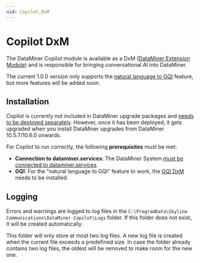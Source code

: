```yaml
---
uid: Copilot_DxM
---
```


# Copilot DxM

The DataMiner Copilot module is available as a DxM ([DataMiner Extension Module](xref:DataMinerExtensionModules)) and is responsible for bringing conversational AI into DataMiner.

The current 1.0.0 version only supports the [natural language to GQI](xref:NL2GQI) feature, but more features will be added soon.

## Installation

Copilot is currently not included in DataMiner upgrade packages and [needs to be deployed separately](xref:Managing_cloud-connected_nodes#deploying-a-dxm-on-a-dms-node). However, once it has been deployed, it gets upgraded when you install DataMiner upgrades from DataMiner 10.5.7/10.6.0 onwards.<!-- RN 42896 -->

For Copilot to run correctly, the following **prerequisites** must be met:

- **Connection to dataminer.services**: The DataMiner System [must be connected to dataminer.services](xref:Connecting_your_DataMiner_System_to_the_cloud).
- **GQI**: For the "natural language to GQI" feature to work, the [GQI DxM](xref:GQI_DxM) needs to be installed.

## Logging

Errors and warnings are logged to log files in the `C:\ProgramData\Skyline Communications\DataMiner Copilot\Logs` folder. If this folder does not exist, it will be created automatically.

This folder will only store at most two log files. A new log file is created when the current file exceeds a predefined size. In case the folder already contains two log files, the oldest will be removed to make room for the new one.
